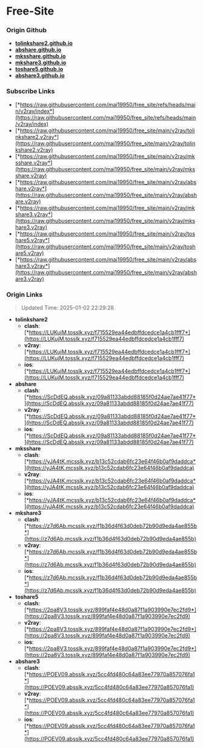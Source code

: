 # Free-Site

### Origin Github

- [**tolinkshare2.github.io**](https://github.com/tolinkshare2/tolinkshare2.github.io)
- [**abshare.github.io**](https://github.com/abshare/abshare.github.io)
- [**mksshare.github.io**](https://github.com/mksshare/mksshare.github.io)
- [**mkshare3.github.io**](https://github.com/mkshare3/mkshare3.github.io)
- [**toshare5.github.io**](https://github.com/toshare5/toshare5.github.io)
- [**abshare3.github.io**](https://github.com/abshare3/abshare3.github.io)

### Subscribe Links

- [*https://raw.githubusercontent.com/mai19950/free_site/refs/heads/main/v2ray/index*](https://raw.githubusercontent.com/mai19950/free_site/refs/heads/main/v2ray/index)
- [*https://raw.githubusercontent.com/mai19950/free_site/main/v2ray/tolinkshare2.v2ray*](https://raw.githubusercontent.com/mai19950/free_site/main/v2ray/tolinkshare2.v2ray)
- [*https://raw.githubusercontent.com/mai19950/free_site/main/v2ray/mksshare.v2ray*](https://raw.githubusercontent.com/mai19950/free_site/main/v2ray/mksshare.v2ray)
- [*https://raw.githubusercontent.com/mai19950/free_site/main/v2ray/abshare.v2ray*](https://raw.githubusercontent.com/mai19950/free_site/main/v2ray/abshare.v2ray)
- [*https://raw.githubusercontent.com/mai19950/free_site/main/v2ray/mkshare3.v2ray*](https://raw.githubusercontent.com/mai19950/free_site/main/v2ray/mkshare3.v2ray)
- [*https://raw.githubusercontent.com/mai19950/free_site/main/v2ray/toshare5.v2ray*](https://raw.githubusercontent.com/mai19950/free_site/main/v2ray/toshare5.v2ray)
- [*https://raw.githubusercontent.com/mai19950/free_site/main/v2ray/abshare3.v2ray*](https://raw.githubusercontent.com/mai19950/free_site/main/v2ray/abshare3.v2ray)

### Origin Links

> Updated Time: 2025-01-02 22:29:28

- **tolinkshare2**
  - **clash**: [*https://LUKujM.tosslk.xyz/f715529ea44edbffdcedce1a4cb1fff7*](https://LUKujM.tosslk.xyz/f715529ea44edbffdcedce1a4cb1fff7)
  - **v2ray**: [*https://LUKujM.tosslk.xyz/f715529ea44edbffdcedce1a4cb1fff7*](https://LUKujM.tosslk.xyz/f715529ea44edbffdcedce1a4cb1fff7)
  - **ios**: [*https://LUKujM.tosslk.xyz/f715529ea44edbffdcedce1a4cb1fff7*](https://LUKujM.tosslk.xyz/f715529ea44edbffdcedce1a4cb1fff7)
- **abshare**
  - **clash**: [*https://ScDdEQ.absslk.xyz/09a81133abdd88185f0d24ae7ae41f77*](https://ScDdEQ.absslk.xyz/09a81133abdd88185f0d24ae7ae41f77)
  - **v2ray**: [*https://ScDdEQ.absslk.xyz/09a81133abdd88185f0d24ae7ae41f77*](https://ScDdEQ.absslk.xyz/09a81133abdd88185f0d24ae7ae41f77)
  - **ios**: [*https://ScDdEQ.absslk.xyz/09a81133abdd88185f0d24ae7ae41f77*](https://ScDdEQ.absslk.xyz/09a81133abdd88185f0d24ae7ae41f77)
- **mksshare**
  - **clash**: [*https://yJA4tK.mcsslk.xyz/b13c52cdab6fc23e64f46b0af9daddca*](https://yJA4tK.mcsslk.xyz/b13c52cdab6fc23e64f46b0af9daddca)
  - **v2ray**: [*https://yJA4tK.mcsslk.xyz/b13c52cdab6fc23e64f46b0af9daddca*](https://yJA4tK.mcsslk.xyz/b13c52cdab6fc23e64f46b0af9daddca)
  - **ios**: [*https://yJA4tK.mcsslk.xyz/b13c52cdab6fc23e64f46b0af9daddca*](https://yJA4tK.mcsslk.xyz/b13c52cdab6fc23e64f46b0af9daddca)
- **mkshare3**
  - **clash**: [*https://z7d6Ab.mcsslk.xyz/f1b36d4f63d0deb72b90d9eda4ae855b*](https://z7d6Ab.mcsslk.xyz/f1b36d4f63d0deb72b90d9eda4ae855b)
  - **v2ray**: [*https://z7d6Ab.mcsslk.xyz/f1b36d4f63d0deb72b90d9eda4ae855b*](https://z7d6Ab.mcsslk.xyz/f1b36d4f63d0deb72b90d9eda4ae855b)
  - **ios**: [*https://z7d6Ab.mcsslk.xyz/f1b36d4f63d0deb72b90d9eda4ae855b*](https://z7d6Ab.mcsslk.xyz/f1b36d4f63d0deb72b90d9eda4ae855b)
- **toshare5**
  - **clash**: [*https://2pa8V3.tosslk.xyz/899faf4e48d0a87f1a903990e7ec2fd9*](https://2pa8V3.tosslk.xyz/899faf4e48d0a87f1a903990e7ec2fd9)
  - **v2ray**: [*https://2pa8V3.tosslk.xyz/899faf4e48d0a87f1a903990e7ec2fd9*](https://2pa8V3.tosslk.xyz/899faf4e48d0a87f1a903990e7ec2fd9)
  - **ios**: [*https://2pa8V3.tosslk.xyz/899faf4e48d0a87f1a903990e7ec2fd9*](https://2pa8V3.tosslk.xyz/899faf4e48d0a87f1a903990e7ec2fd9)
- **abshare3**
  - **clash**: [*https://POEV09.absslk.xyz/5cc4fd480c64a83ee77970a857076fa1*](https://POEV09.absslk.xyz/5cc4fd480c64a83ee77970a857076fa1)
  - **v2ray**: [*https://POEV09.absslk.xyz/5cc4fd480c64a83ee77970a857076fa1*](https://POEV09.absslk.xyz/5cc4fd480c64a83ee77970a857076fa1)
  - **ios**: [*https://POEV09.absslk.xyz/5cc4fd480c64a83ee77970a857076fa1*](https://POEV09.absslk.xyz/5cc4fd480c64a83ee77970a857076fa1)
